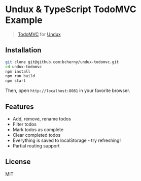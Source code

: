 # Undux & TypeScript TodoMVC Example

> [TodoMVC](http://todomvc.com/) for [Undux](https://github.com/bcherny/undux)

## Installation

```sh
git clone git@github.com:bcherny/undux-todomvc.git
cd undux-todomvc
npm install
npm run build
npm start
```

Then, open `http://localhost:8081` in your favorite browser.

## Features

- Add, remove, rename todos
- Filter todos
- Mark todos as complete
- Clear completed todos
- Everything is saved to localStorage - try refreshing!
- Partial routing support

## License

MIT
